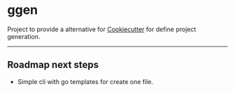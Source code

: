 # ggen

Project to provide a alternative for [Cookiecutter](https://github.com/cookiecutter/cookiecutter) for define project generation.


---

## Roadmap next steps

- Simple cli with go templates for create one file.